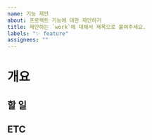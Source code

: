 ```yaml
---
name: 기능 제안
about: 프로젝트 기능에 대한 제안하기
title: 제안하는 `work`에 대해서 제목으로 붙여주세요.
labels: "✨ feature"
assignees: ""
---
```


# 개요

<!-- 개요에는 새로운 기능을 추가하면 좋을지에 대해서 알려주세요! -->
<!-- example ) 회원 가입을 하는데 아이디 중복 유무를 확인하는 기능이 있으면 좋겠습니다. -->
<!-- Assignees 에는 자신과 참여를 원 하시는 분을 선택하시면 됩니다! -->

## 할 일

<!-- 할 일 에서는 어떠한 작업을 해야하는지 상세히 적어주세요! -->
<!-- example ) -->
<!-- - 아이디 중복 검사 비즈니스 로직 구현 -->
<!-- - 중복일 경우 예외 처리 기능 구현 -->
<!-- - ... -->

## ETC

<!-- 이 곳에서는 관련 자료나 사진을 올여주세요! -->
<!-- 링크를 넣고 싶은 경우에는 MAC 에서는 커맨드 + K, Windows 에서는 컨트롤 + K를 누르면 [](url) 가 생성되는데 -->
<!-- [] 안에는 원하시는 링크의 제목을 입력하고 () 안에는 URL을 입력해주세요! -->
<!-- 사진 같은 경우에는 drag and drop 으로 사진을 추가할 수 있습니다! -->
